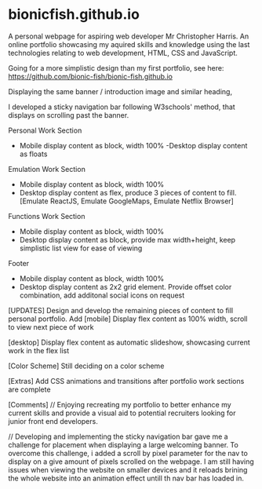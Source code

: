 # bionicfish.github.io

A personal webpage for aspiring web developer Mr Christopher Harris. An online portfolio showcasing my aquired skills and knowledge using the last technologies relating to web development, HTML, CSS and JavaScript.

Going for a more simplistic design than my first portfolio, see here: https://github.com/bionic-fish/bionic-fish.github.io 

Displaying the same banner / introduction image and similar heading,

I developed a sticky navigation bar following W3schools' method, that displays on scrolling past the banner.

Personal Work Section 
- Mobile display content as block, width 100%
-Desktop display content as floats

Emulation Work Section
- Mobile display content as block, width 100%
- Desktop display content as flex, produce 3 pieces of content to fill. [Emulate ReactJS, Emulate GoogleMaps, Emulate Netflix Browser]

Functions Work Section
- Mobile display content as block, width 100%
- Desktop display content as block, provide max width+height, keep simplistic list view for ease of viewing

Footer
- Mobile display content as block, width 100%
- Desktop display content as 2x2 grid element. Provide offset color combination, add additonal social icons on request

[UPDATES]
Design and develop the remaining pieces of content to fill personal portfolio. 
Add 
[mobile] Display flex content as 100% width, scroll to view next piece of work

[desktop] Display flex content as automatic slideshow, showcasing current work in the flex list


[Color Scheme]
Still deciding on a color scheme

[Extras]
Add CSS animations and transitions after portfolio work sections are complete

[Comments]
// Enjoying recreating my portfolio to better enhance my current skills and provide a visual aid to potential recruiters looking for junior front end developers.

// Developing and implementing the sticky navigation bar gave me a challenge for placement when displaying a large welcoming banner. To overcome this challenge, i added a scroll by pixel parameter for the nav to display on a give amount of pixels scrolled on the webpage. I am still having issues when viewing the website on smaller devices and it reloads brining the whole website into an animation effect untill th nav bar has loaded in.
